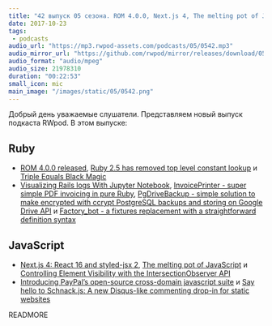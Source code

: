 ```yaml
---
title: "42 выпуск 05 сезона. ROM 4.0.0, Next.js 4, The melting pot of JavaScript, InvoicePrinter, Factory_bot и прочее"
date: 2017-10-23
tags:
 - podcasts
audio_url: "https://mp3.rwpod-assets.com/podcasts/05/0542.mp3"
audio_mirror_url: "https://github.com/rwpod/mirror/releases/download/05.42/0542.mp3"
audio_format: "audio/mpeg"
audio_size: 21978310
duration: "00:22:53"
small_icon: mic
main_image: "/images/static/05/0542.png"
---
```


Добрый день уважаемые слушатели. Представляем новый выпуск подкаста RWpod. В этом выпуске:

## Ruby

 - [ROM 4.0.0 released](http://rom-rb.org/blog/rom-4-0-released/), [Ruby 2.5 has removed top level constant lookup](https://blog.bigbinary.com/2017/10/18/ruby-2.5-has-removed-top-level-constant-lookup) и [Triple Equals Black Magic](https://medium.com/rubyinside/triple-equals-black-magic-d934936a6379)
 - [Visualizing Rails logs With Jupyter Notebook](http://blog.scoutapp.com/articles/2017/10/13/visualizing-rails-logs-with-jupyter-notebook), [InvoicePrinter - super simple PDF invoicing in pure Ruby](http://strzibny.github.io/invoice_printer/), [PgDriveBackup - simple solution to make encrypted with ccrypt PostgreSQL backups and storing on Google Drive API](https://github.com/kirillshevch/pg_drive_backup) и [Factory_bot - a fixtures replacement with a straightforward definition syntax](https://github.com/thoughtbot/factory_bot)

## JavaScript

 - [Next.js 4: React 16 and styled-jsx 2](https://zeit.co/blog/next4), [The melting pot of JavaScript](https://increment.com/development/the-melting-pot-of-javascript/) и [Controlling Element Visibility with the Intersection­Observer API](https://jonathan-harrell.com/controlling-element-visibility-intersectionobserver-api/)
 - [Introducing PayPal’s open-source cross-domain javascript suite](https://medium.com/@bluepnume/introducing-paypals-open-source-cross-domain-javascript-suite-95f991b2731d) и [Say hello to Schnack.js: A new Disqus-like commenting drop-in for static websites](https://www.vis4.net/blog/2017/10/hello-schnack/)


READMORE

